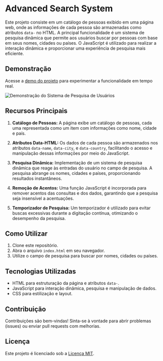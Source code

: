 # Advanced Search System

Este projeto consiste em um catálogo de pessoas exibido em uma página web, onde as informações de cada pessoa são armazenadas como atributos `data-` no HTML. A principal funcionalidade é um sistema de pesquisa dinâmica que permite aos usuários buscar por pessoas com base em seus nomes, cidades ou países. O JavaScript é utilizado para realizar a interação dinâmica e proporcionar uma experiência de pesquisa mais eficiente.

## Demonstração

Acesse a [demo do projeto](https://www.lcspane.com/projetos/advancedSearch/) para experimentar a funcionalidade em tempo real.

![Demonstração do Sistema de Pesquisa de Usuários](https://i.imgur.com/ScRlnO0.png)

## Recursos Principais

1. **Catálogo de Pessoas:** A página exibe um catálogo de pessoas, cada uma representada como um item com informações como nome, cidade e país.

2. **Atributos Data-HTML:** Os dados de cada pessoa são armazenados nos atributos `data-name`, `data-city`, e `data-country`, facilitando o acesso e manipulação dessas informações por meio do JavaScript.

3. **Pesquisa Dinâmica:** Implementação de um sistema de pesquisa dinâmica que reage às entradas do usuário no campo de pesquisa. A pesquisa abrange os nomes, cidades e países, proporcionando resultados instantâneos.

4. **Remoção de Acentos:** Uma função JavaScript é incorporada para remover acentos das consultas e dos dados, garantindo que a pesquisa seja insensível a acentuações.

5. **Temporizador de Pesquisa:** Um temporizador é utilizado para evitar buscas excessivas durante a digitação contínua, otimizando o desempenho da pesquisa.

## Como Utilizar

1. Clone este repositório.
2. Abra o arquivo `index.html` em seu navegador.
3. Utilize o campo de pesquisa para buscar por nomes, cidades ou países.

## Tecnologias Utilizadas

- HTML para estruturação da página e atributos `data-`.
- JavaScript para interação dinâmica, pesquisa e manipulação de dados.
- CSS para estilização e layout.

## Contribuição

Contribuições são bem-vindas! Sinta-se à vontade para abrir problemas (issues) ou enviar pull requests com melhorias.

## Licença

Este projeto é licenciado sob a [Licença MIT](LICENSE).
